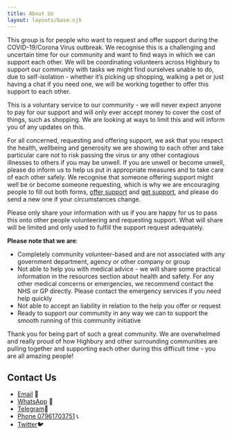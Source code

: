 ```yaml
---
title: About Us
layout: layouts/base.njk
---
```


This group is for people who want to request and offer support during the COVID-19/Corona Virus outbreak. We recognise this is a challenging and uncertain time for our community and want to find ways in which we can support each other. We will be coordinating volunteers across Highbury to support our community with tasks we might find ourselves unable to do, due to self-isolation - whether it’s picking up shopping, walking a pet or just having a chat if you need one, we will be working together to offer this support to each other. 

This is a voluntary service to our community - we will never expect anyone to pay for our support and will only ever accept money to cover the cost of things, such as shopping. We are looking at ways to limit this and will inform you of any updates on this. 

For all concerned, requesting and offering support, we ask that you respect the health, wellbeing and generosity we are showing to each other and take particular care not to risk passing the virus or any other contagious illnesses to others if you may be unwell. If you are unwell or become unwell, please do inform us to help us put in appropriate measures and to take care of each other safely. We recognise that someone offering support might well be or become someone requesting, which is why we are encouraging people to fill out both forms, [offer support](/volunteer) and [get support](/support), and please do send a new one if your circumstances change.  

Please only share your information with us if you are happy for us to pass this onto other people volunteering and requesting support. What will share will be limited and only used to fulfill the support request adequately. 

**Please note that we are**: 

 - Completely community volunteer-based and are not associated with any government department, agency or other company or group
 - Not able to help you with medical advice - we will share some practical information in the resources section about health and safety. For any other medical concerns or emergencies, we recommend contact the NHS or GP directly. Please contact the emergency services if you need help quickly
 - Not able to accept an liability in relation to the help you offer or request
 - Ready to support our community in any way we can to support the smooth running of this community initiative

Thank you for being part of such a great community. We are overwhelmed and really proud of how Highbury and other surrounding communities are pulling together and supporting each other during this difficult time - you are all amazing people!


## Contact Us

 - [Email](mailto:highburymutualaid@gmail.com ) 📧 
 - [WhatsApp](https://chat.whatsapp.com/JmcTPpTaTWRJGNcAuZNimd) 📲
 - [Telegram](https://t.me/highburycovid19magroup)📲
 - [Phone 07961703751](tel:07961703751) 📞
 - [Twitter](https://twitter.com/19Support)🐦
